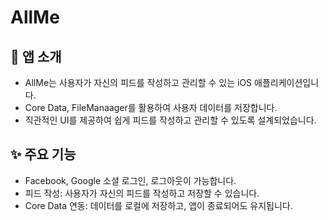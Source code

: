 # AllMe

## 📌 앱 소개
  - AllMe는 사용자가 자신의 피드를 작성하고 관리할 수 있는 iOS 애플리케이션입니다.
  - Core Data, FileManaager를 활용하여 사용자 데이터를 저장합니다.
  - 직관적인 UI를 제공하여 쉽게 피드를 작성하고 관리할 수 있도록 설계되었습니다.


## ✨ 주요 기능
  - Facebook, Google 소셜 로그인, 로그아웃이 가능합니다.
  - 피드 작성: 사용자가 자신의 피드를 작성하고 저장할 수 있습니다.
  - Core Data 연동: 데이터를 로컬에 저장하고, 앱이 종료되어도 유지됩니다.
